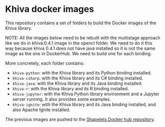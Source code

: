 # Khiva docker images
This repository contains a set of folders to build the Docker images of the Khiva library.

NOTE: All the images below need to be rebuilt with the multistage approach like we do in khiva:0.4.1 image in the opencl folder.
We need to do it this way because khiva 0.4.1 does not have java installed so it is not the same image as the one in DockerHub. 
We need to build one for each binding.

More concretely, each folder contains:
- `khiva-python`: with the Khiva library and its Python binding installed.
- `khiva-csharp`: with the Khiva library and its C# binding installed.
- `khiva-java`: with the Khiva library and its Java binding installed.
- `khiva-r`: with the Khiva library and its R binding installed.
- `khiva-jupyter`: with the Khiva Python library environment and a Jupyter server running. It also provides some examples.
- `khiva-ignite`: with the Khiva library and its Java binding installed, and also Apache Ignite installed.

The previous images are pushed to the [Shapelets Docker hub repository](https://hub.docker.com/u/shapelets).
